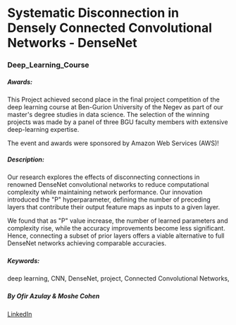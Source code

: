 
# Systematic Disconnection in Densely Connected Convolutional Networks - DenseNet

### Deep_Learning_Course 

##### Awards: 
This Project achieved second place in the final project competition of the deep learning course at Ben-Gurion University of the Negev as part of our master's degree studies in data science. The selection of the winning projects was made by a panel of three BGU faculty members with extensive deep-learning expertise.

The event and awards were sponsored by Amazon Web Services (AWS)!
<br/>

##### Description: 
Our research explores the effects of disconnecting connections in renowned DenseNet convolutional networks to reduce computational complexity while maintaining network performance. 
Our innovation introduced the "P" hyperparameter, defining the number of preceding layers that contribute their output feature maps as inputs to a given layer. 

We found that as "P" value increase, the number of learned parameters and complexity rise, while the accuracy improvements become less significant. 
Hence, connecting a subset of prior layers offers a viable alternative to full DenseNet networks achieving comparable accuracies.
<br/>
   
###
##### Keywords: 
deep learning, CNN, DenseNet, project, Connected Convolutional Networks, 
###

##### By Ofir Azulay & Moshe Cohen
[LinkedIn](https://www.linkedin.com/in/ofir-azulay/)
##






